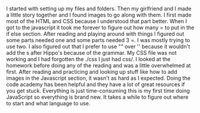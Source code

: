 I started with setting up my files and folders. Then my girlfriend and I made a little story together and I found images to go along with them. I first made most of the HTML and CSS because I understood that part better. When I got to the javascript it took me forever to figure out how many = to put in the if else section. After reading and playing around with things I figured out some parts needed one and some parts needed 3 =. I was mostly trying to use two. I also figured out that I prefer to use "" over '' because it wouldn't add the s after Hippo's because of the grammar. My CSS file was not working and I had forgotten the ./css I just had css/. I looked at the homework before doing any of the reading and was a little overwhelmed at first. After reading and practicing and looking up stuff like how to add images in the Javascript section, it wasn't as hard as I expected. Doing the code academy has been helpful and they have a lot of great resources if you get stuck. Everything is just time-consuming this is my first time doing JavaScript so everything is brand new. It takes a while to figure out where to start and what language to use. 
